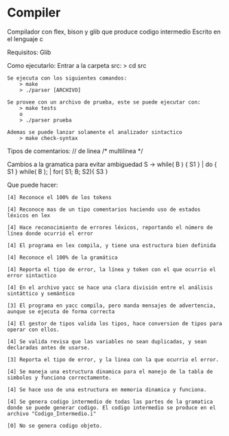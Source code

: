 # Compiler
Compilador con flex, bison y glib que produce codigo intermedio
Escrito en el lenguaje c

Requisitos:
	Glib

Como ejecutarlo:
	Entrar a la carpeta src:
		> cd src

	Se ejecuta con los siguientes comandos:
		> make
		> ./parser [ARCHIVO]

	Se provee con un archivo de prueba, este se puede ejecutar con:
		> make tests
		o
		> ./parser prueba

	Ademas se puede lanzar solamente el analizador sintactico
		> make check-syntax



Tipos de comentarios:
	// de linea
	/* multilinea */

Cambios a la gramatica para evitar ambiguedad
S -> while( B ) { S1 } 
	| do { S1 } while( B ); 
	| for( S1; B; S2){ S3 }


Que puede hacer:

	[4] Reconoce el 100% de los tokens

	[4] Reconoce mas de un tipo comentarios haciendo uso de estados léxicos en lex

	[4] Hace reconocimiento de errores léxicos, reportando el número de línea donde ocurrió el error

	[4] El programa en lex compila, y tiene una estructura bien definida

	[4] Reconoce el 100% de la gramática

	[4] Reporta el tipo de error, la línea y token con el que ocurrio el error sintactico

	[4] En el archivo yacc se hace una clara división entre el análisis sintáttico y semántico

	[3] El programa en yacc compila, pero manda mensajes de advertencia, aunque se ejecuta de forma correcta

	[4] El gestor de tipos valida los tipos, hace conversion de tipos para operar con ellos.

	[4] Se valida revisa que las variables no sean duplicadas, y sean declaradas antes de usarse.

	[3] Reporta el tipo de error, y la linea con la que ocurrio el error.

	[4] Se maneja una estructura dinamica para el manejo de la tabla de simbolos y funciona correctamente.

	[4] Se hace uso de una estructura en memoria dinamica y funciona.

	[4] Se genera codigo intermedio de todas las partes de la gramatica donde se puede generar codigo. El codigo intermedio se produce en el archivo "Codigo_Intermedio.i"

	[0] No se genera codigo objeto.
